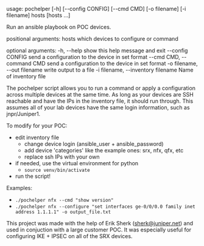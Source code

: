 usage: pochelper [-h] [--config CONFIG] [--cmd CMD] [-o filename]
                 [-i filename]
                 hosts [hosts ...]

Run an ansible playbook on POC devices.

positional arguments:
  hosts                 which devices to configure or command

optional arguments:
  -h, --help            show this help message and exit
  --config CONFIG       send a configuration to the device in set format
  --cmd CMD, --command CMD
                        send a configuration to the device in set format
  -o filename, --out filename
                        write output to a file
  -i filename, --inventory filename
                        Name of inventory file


The pochelper script allows you to run a command or apply a configuration across multiple devices at the same time.
As long as your devices are SSH reachable and have the IPs in the inventory file, it should run through. This assumes
all of your lab devices have the same login information, such as jnpr/Juniper1.

To modify for your POC:
- edit inventory file
    - change device login (ansible_user + ansible_password)
    - add device 'categories' like the example ones: srx, nfx, qfx, etc
    - replace ssh IPs with your own
- if needed, use the virtual environment for python
    - `source venv/bin/activate`
- run the script!

Examples:
- `./pochelper nfx --cmd "show version"`
- `./pochelper nfx --configure "set interfaces ge-0/0/0.0 family inet address 1.1.1.1" -o output_file.txt`

This project was made with the help of Erik Sherk (sherk@juniper.net) and used in conjuction with a large customer POC.
It was especially useful for configuring IKE + IPSEC on all of the SRX devices.
